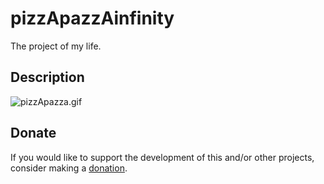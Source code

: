 # pizzApazzAinfinity
The project of my life.

## Description
![pizzApazza.gif](https://github.com/gianpierodiblasi/pizzApazzA4Ever/blob/master/pizzApazzA.gif?raw=true)

## Donate
If you would like to support the development of this and/or other projects, consider making a [donation](https://www.paypal.com/donate/?business=HCDX9BAEYDF4C&no_recurring=0&currency_code=EUR).